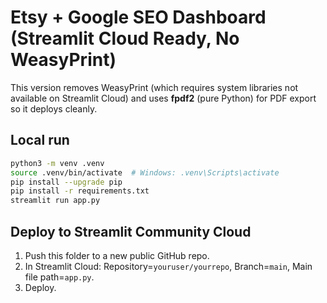 
# Etsy + Google SEO Dashboard (Streamlit Cloud Ready, No WeasyPrint)

This version removes WeasyPrint (which requires system libraries not available on Streamlit Cloud)
and uses **fpdf2** (pure Python) for PDF export so it deploys cleanly.

## Local run
```bash
python3 -m venv .venv
source .venv/bin/activate  # Windows: .venv\Scripts\activate
pip install --upgrade pip
pip install -r requirements.txt
streamlit run app.py
```

## Deploy to Streamlit Community Cloud
1. Push this folder to a new public GitHub repo.
2. In Streamlit Cloud: Repository=`youruser/yourrepo`, Branch=`main`, Main file path=`app.py`.
3. Deploy.

